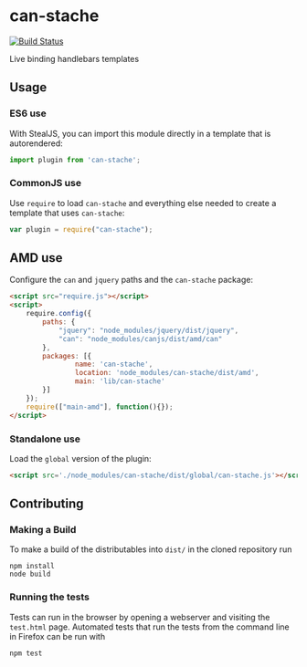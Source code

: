 # can-stache

[![Build Status](https://travis-ci.org/canjs/can-stache.png?branch=master)](https://travis-ci.org/canjs/can-stache)

Live binding handlebars templates

## Usage

### ES6 use

With StealJS, you can import this module directly in a template that is autorendered:

```js
import plugin from 'can-stache';
```

### CommonJS use

Use `require` to load `can-stache` and everything else
needed to create a template that uses `can-stache`:

```js
var plugin = require("can-stache");
```

## AMD use

Configure the `can` and `jquery` paths and the `can-stache` package:

```html
<script src="require.js"></script>
<script>
	require.config({
	    paths: {
	        "jquery": "node_modules/jquery/dist/jquery",
	        "can": "node_modules/canjs/dist/amd/can"
	    },
	    packages: [{
		    	name: 'can-stache',
		    	location: 'node_modules/can-stache/dist/amd',
		    	main: 'lib/can-stache'
	    }]
	});
	require(["main-amd"], function(){});
</script>
```

### Standalone use

Load the `global` version of the plugin:

```html
<script src='./node_modules/can-stache/dist/global/can-stache.js'></script>
```

## Contributing

### Making a Build

To make a build of the distributables into `dist/` in the cloned repository run

```
npm install
node build
```

### Running the tests

Tests can run in the browser by opening a webserver and visiting the `test.html` page.
Automated tests that run the tests from the command line in Firefox can be run with

```
npm test
```

